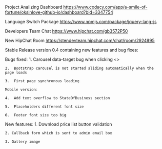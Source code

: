 Project Analizing Dashboard https://www.codacy.com/app/a-smile-of-fortune/oksinlove-github-io/dashboard?bid=3347754

Language Switch Package https://www.npmjs.com/package/jquery-lang-js 

Developers Team Chat https://www.hipchat.com/gb3572P50

New HipChat Room https://stendevteam.hipchat.com/chat/room/2924895


Stable Release version 0.4 containing new features and bug fixes:

Bugs fixed:
    1.	Carousel data-target bug when clicking <>

    2.	Bootstrap carousel is not started sliding automatically when the page loads

    3.	First page synchronous loading

    Mobile version:

    4.	Add text overflow to StateOfBusiness section

    5.	Placeholders different font size

    6.	Footer font size too big

New features:
    1. Download price list button validation

    2. Callback form which is sent to admin email box

    3. Gallery image
